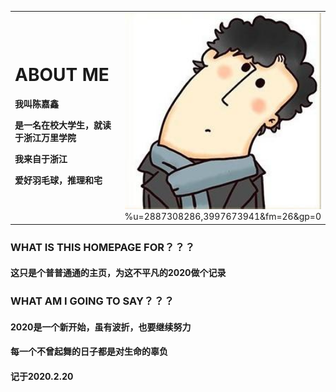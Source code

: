 <table border="0">
<tr>
<td width="75%">
<h1> ABOUT ME</h1>
  <p><b>我叫陈嘉鑫</b></p>
  <p><b>是一名在校大学生，就读于浙江万里学院</b></p>
<p><b>我来自于浙江</b></p>
  <p><b>爱好羽毛球，推理和宅</b></p>
</td>
  <td width="25%">
    <img src="u=2887308286,3997673941&fm=26&gp=0.jpg"width="100%">     %u=2887308286,3997673941&fm=26&gp=0
    </td>
  </tr>
  </table>

###  WHAT IS THIS HOMEPAGE FOR？？？
####  这只是个普普通通的主页，为这不平凡的2020做个记录
###  WHAT AM I GOING TO SAY？？？
####  2020是一个新开始，虽有波折，也要继续努力
####  每一个不曾起舞的日子都是对生命的辜负

#### 记于2020.2.20
